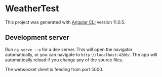 # WeatherTest

This project was generated with [Angular CLI](https://github.com/angular/angular-cli) version 11.0.5.

## Development server

Run `ng serve --o` for a dev server. This will open the navigator automatically, or you can navigate to `http://localhost:4200/`. The app will automatically reload if you change any of the source files.

The websocket client is feeding from port 5000.
